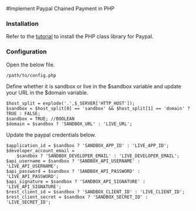 #Implement Paypal Chained Payment in PHP

### Installation

Refer to the [tutorial][p2_1] to install the PHP class library for Paypal.

### Configuration

Open the below file.
```sss
/path/to/config.php
```
Define whether it is sandbox or live in the $sandbox variable and update your URL in the $domain variable.
```sss
$host_split = explode('.',$_SERVER['HTTP_HOST']);
$sandbox = $host_split[0] == 'sandbox' && $host_split[1] == 'domain' ? TRUE : FALSE;
$sandbox = TRUE; //BOOLEAN
$domain = $sandbox ? 'SANDBOX_URL' : 'LIVE_URL';
```
Update the paypal credentials below.

```sss
$application_id = $sandbox ? 'SANDBOX_APP_ID' : 'LIVE_APP_ID';
$developer_account_email = 
    $sandbox ? 'SANDBOX_DEVELOPER_EMAIL' : 'LIVE_DEVELOPER_EMAIL';
$api_username = $sandbox ? 'SANDBOX_API_USERNAME' : 'LIVE_API_USERNAME';
$api_password = $sandbox ? 'SANDBOX_API_PASSWORD' : 'LIVE_API_PASSWORD';
$api_signature = $sandbox ? 'SANDBOX_API_SIGNATURE' : 'LIVE_API_SIGNATURE';
$rest_client_id = $sandbox ? 'SANDBOX_CLIENT_ID' : 'LIVE_CLIENT_ID';
$rest_client_secret = $sandbox ? 'SANDBOX_SECRET_ID' : 'LIVE_SECRET_ID';
```

[paypal]: <https://www.paypal.com/>
[p1_1]: <https://github.com/angelleye/paypal-php-library>
[p2_1]: <https://www.angelleye.com/install-angell-eye-php-class-library-paypal/>
[p3_1]: <https://developer.paypal.com/>

